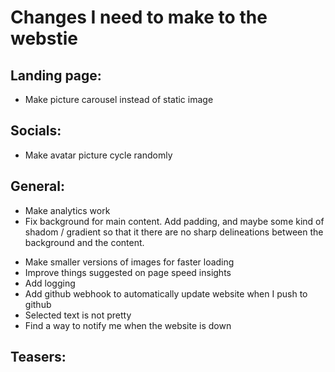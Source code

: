 # Changes I need to make to the webstie

<!-- ## CV Page: -->
<!-- - Update content -->

<!-- ## Hobbies: -->
<!-- - Nice formatting of Youtube channels. use API to get thumbnails and stuff -->

## Landing page:
- Make picture carousel instead of static image
<!-- ## Banner / background: -->
<!-- - Make more background images. All tileable white/blue images. -->
<!-- - Make backround in banner less zoomed out.  -->

## Socials:
<!-- - Make font-awesome in socials blue -->
<!-- - Change font of name -->
- Make avatar picture cycle randomly
<!-- - Remove effect where it's mixed with whtie -->

## General:
- Make analytics work
- Fix background for main content. Add padding, and maybe some kind of shadom / gradient so that it there are no sharp delineations between the background and the content.
<!-- - Host website on my own server -->
- Make smaller versions of images for faster loading
- Improve things suggested on page speed insights
- Add logging
- Add github webhook to automatically update website when I push to github
- Selected text is not pretty
- Find a way to notify me when the website is down

## Teasers:
<!-- - Compress the teasers -->